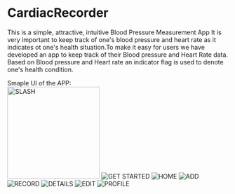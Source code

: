# CardiacRecorder
This is a simple, attractive, intuitive Blood Pressure Measurement App
It is very important to keep track of one's blood pressure and heart rate 
as it indicates ot one's health situation.To make it easy for users we have 
developed an app to keep track of their Blood pressure and Heart Rate data.
Based on Blood pressure and Heart rate an indicator flag is used to denote 
one's health condition.

Smaple UI of the APP:<br>
<img src = "images/1.PNG" alt = "SLASH" title = "SLASH" width = "210" >
![GET STARTED](/images/2.PNG "GET STARTED")
![HOME](/images/3.PNG "HOME")
![ADD](/images/4.PNG "ADD")
![RECORD](/images/5.PNG "RECORD")
![DETAILS](/images/6.PNG "DETAILS")
![EDIT](/images/7.PNG "EDIT")
![PROFILE](/images/8.PNG "PROFILE")